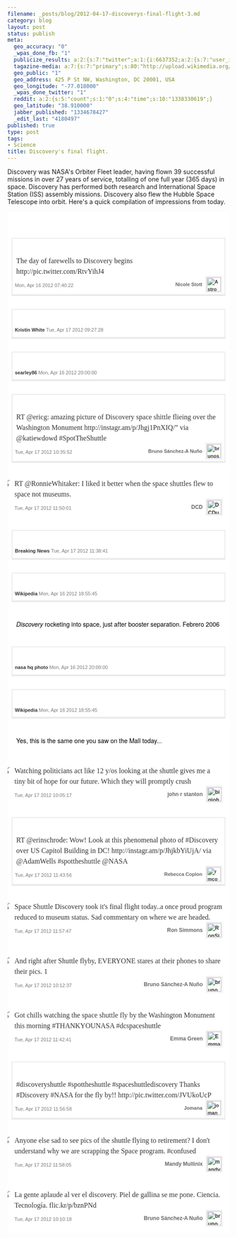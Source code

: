 ```yaml
--- 
filename: _posts/blog/2012-04-17-discoverys-final-flight-3.md
category: blog
layout: post
status: publish
meta: 
  geo_accuracy: "0"
  _wpas_done_fb: "1"
  publicize_results: a:2:{s:7:"twitter";a:1:{i:6637352;a:2:{s:7:"user_id";s:8:"brunosan";s:7:"post_id";s:18:"192281388903440384";}}s:2:"fb";a:1:{i:239200025;a:2:{s:7:"user_id";s:9:"239200025";s:7:"post_id";s:12:"502720514293";}}}
  tagazine-media: a:7:{s:7:"primary";s:80:"http://upload.wikimedia.org/wikipedia/commons/4/4c/STS-121-DiscoveryEnhanced.jpg";s:6:"images";a:16:{s:36:"http://instagr.am/p/Jhgj1PnXIQ/media";a:6:{s:8:"file_url";s:36:"http://instagr.am/p/Jhgj1PnXIQ/media";s:5:"width";s:3:"306";s:6:"height";s:3:"306";s:4:"type";s:5:"image";s:4:"area";s:5:"93636";s:9:"file_path";s:0:"";}s:101:"http://a0.twimg.com/profile_images/1767025542/27746_502295471083_239200025_5189_5328357_n_normal.jpeg";a:6:{s:8:"file_url";s:101:"http://a0.twimg.com/profile_images/1767025542/27746_502295471083_239200025_5189_5328357_n_normal.jpeg";s:5:"width";s:2:"48";s:6:"height";s:2:"48";s:4:"type";s:5:"image";s:4:"area";s:4:"2304";s:9:"file_path";s:0:"";}s:71:"http://a0.twimg.com/profile_images/1989444285/TweetLandPhoto_normal.jpg";a:6:{s:8:"file_url";s:71:"http://a0.twimg.com/profile_images/1989444285/TweetLandPhoto_normal.jpg";s:5:"width";s:2:"48";s:6:"height";s:2:"48";s:4:"type";s:5:"image";s:4:"area";s:4:"2304";s:9:"file_path";s:0:"";}s:76:"http://distilleryimage1.instagram.com/68f40cfa88a311e180d51231380fcd7e_7.jpg";a:6:{s:8:"file_url";s:76:"http://distilleryimage1.instagram.com/68f40cfa88a311e180d51231380fcd7e_7.jpg";s:5:"width";s:3:"612";s:6:"height";s:3:"612";s:4:"type";s:5:"image";s:4:"area";s:6:"374544";s:9:"file_path";s:0:"";}s:82:"http://upload.wikimedia.org/wikipedia/commons/a/ad/SRBsepfromDiscovery07042006.png";a:6:{s:8:"file_url";s:82:"http://upload.wikimedia.org/wikipedia/commons/a/ad/SRBsepfromDiscovery07042006.png";s:5:"width";s:3:"890";s:6:"height";s:3:"718";s:4:"type";s:5:"image";s:4:"area";s:6:"639020";s:9:"file_path";s:0:"";}s:37:"http://g.etfv.co/http://wikipedia.org";a:6:{s:8:"file_url";s:37:"http://g.etfv.co/http://wikipedia.org";s:5:"width";s:2:"16";s:6:"height";s:2:"16";s:4:"type";s:5:"image";s:4:"area";s:3:"256";s:9:"file_path";s:0:"";}s:63:"http://farm8.static.flickr.com/7071/6941148082_d70961a723_z.jpg";a:6:{s:8:"file_url";s:63:"http://farm8.static.flickr.com/7071/6941148082_d70961a723_z.jpg";s:5:"width";s:3:"640";s:6:"height";s:3:"422";s:4:"type";s:5:"image";s:4:"area";s:6:"270080";s:9:"file_path";s:0:"";}s:80:"http://upload.wikimedia.org/wikipedia/commons/4/4c/STS-121-DiscoveryEnhanced.jpg";a:6:{s:8:"file_url";s:80:"http://upload.wikimedia.org/wikipedia/commons/4/4c/STS-121-DiscoveryEnhanced.jpg";s:5:"width";s:4:"3032";s:6:"height";s:4:"2007";s:4:"type";s:5:"image";s:4:"area";s:7:"6085224";s:9:"file_path";s:0:"";}s:80:"http://a0.twimg.com/profile_images/1181947048/1248590823_minorthreat2_normal.jpg";a:6:{s:8:"file_url";s:80:"http://a0.twimg.com/profile_images/1181947048/1248590823_minorthreat2_normal.jpg";s:5:"width";s:2:"48";s:6:"height";s:2:"48";s:4:"type";s:5:"image";s:4:"area";s:4:"2304";s:9:"file_path";s:0:"";}s:36:"http://instagr.am/p/JhjkbYiUjA/media";a:6:{s:8:"file_url";s:36:"http://instagr.am/p/JhjkbYiUjA/media";s:5:"width";s:3:"306";s:6:"height";s:3:"306";s:4:"type";s:5:"image";s:4:"area";s:5:"93636";s:9:"file_path";s:0:"";}s:63:"http://a0.twimg.com/profile_images/64160383/DSCN0198_normal.jpg";a:6:{s:8:"file_url";s:63:"http://a0.twimg.com/profile_images/64160383/DSCN0198_normal.jpg";s:5:"width";s:2:"48";s:6:"height";s:2:"48";s:4:"type";s:5:"image";s:4:"area";s:4:"2304";s:9:"file_path";s:0:"";}s:60:"http://a0.twimg.com/profile_images/1686845533/024_normal.JPG";a:6:{s:8:"file_url";s:60:"http://a0.twimg.com/profile_images/1686845533/024_normal.JPG";s:5:"width";s:2:"48";s:6:"height";s:2:"48";s:4:"type";s:5:"image";s:4:"area";s:4:"2304";s:9:"file_path";s:0:"";}s:65:"http://a0.twimg.com/profile_images/1958326938/Practice_normal.jpg";a:6:{s:8:"file_url";s:65:"http://a0.twimg.com/profile_images/1958326938/Practice_normal.jpg";s:5:"width";s:2:"48";s:6:"height";s:2:"48";s:4:"type";s:5:"image";s:4:"area";s:4:"2304";s:9:"file_path";s:0:"";}s:38:"http://p.twimg.com/AqseF8lCQAEPhsj.jpg";a:6:{s:8:"file_url";s:38:"http://p.twimg.com/AqseF8lCQAEPhsj.jpg";s:5:"width";s:3:"600";s:6:"height";s:3:"329";s:4:"type";s:5:"image";s:4:"area";s:6:"197400";s:9:"file_path";s:0:"";}s:77:"http://a0.twimg.com/profile_images/1507228062/JD_pic_-_Copy_-_Copy_normal.jpg";a:6:{s:8:"file_url";s:77:"http://a0.twimg.com/profile_images/1507228062/JD_pic_-_Copy_-_Copy_normal.jpg";s:5:"width";s:2:"48";s:6:"height";s:2:"48";s:4:"type";s:5:"image";s:4:"area";s:4:"2304";s:9:"file_path";s:0:"";}s:62:"http://a0.twimg.com/profile_images/1054042051/Mandy_normal.jpg";a:6:{s:8:"file_url";s:62:"http://a0.twimg.com/profile_images/1054042051/Mandy_normal.jpg";s:5:"width";s:2:"48";s:6:"height";s:2:"48";s:4:"type";s:5:"image";s:4:"area";s:4:"2304";s:9:"file_path";s:0:"";}}s:6:"videos";a:0:{}s:11:"image_count";s:2:"16";s:6:"author";s:7:"4180497";s:7:"blog_id";s:7:"8438084";s:9:"mod_stamp";s:19:"2012-04-17 16:07:35";}
  geo_public: "1"
  geo_address: 425 P St NW, Washington, DC 20001, USA
  geo_longitude: "-77.018000"
  _wpas_done_twitter: "1"
  reddit: a:2:{s:5:"count";s:1:"0";s:4:"time";s:10:"1338330619";}
  geo_latitude: "38.910000"
  jabber_published: "1334678427"
  _edit_last: "4180497"
published: true
type: post
tags: 
- Science
title: Discovery's final flight.
---
```


Discovery was NASA's Orbiter Fleet leader, having flown 39 successful missions in over 27 years of service, totalling of one full year (365 days) in space. Discovery has performed both research and International Space Station (ISS) assembly missions. Discovery also flew the Hubble Space Telescope into orbit. Here's a quick compilation of impressions from today.

<!--more-->
<div class="sfy-html">
<div id="discovery-s-final-flight" class="s-story noborder" style="margin:0 auto;padding:0;background:#fff;color:#333;font-size:15px;line-height:18px;font-family:Arial;border:none;min-width:280px;">
<ol class="s-elements" style="position:relative;min-height:200px;font-size:12px;line-height:18px;font-family:'Open Sans', Arial;color:#333;list-style:none;padding:0;margin:0 0 10px;">
	<li id="4f8d91f61fc3cb6a2a3e48bc" class="s-element s-element-text" style="overflow-x:hidden;overflow-y:visible;position:relative;margin:10px 0;padding:10px;text-align:center;">
<div class="s-element-content s-text" style="font-size:14px;line-height:1.5;font-family:'Helvetica Neue', Arial, sans-serif;color:#000;position:relative;max-width:none;margin:0 auto;padding:10px;-webkit-transition:.1s border-color;-moz-transition:.1s border-color;transition:.1s border-color;text-align:left;background:#fff;border-color:transparent;"></div></li>
	<li id="4f8d713c019e9a904932e9c3" class="s-element s-element-image" style="overflow-x:hidden;overflow-y:visible;position:relative;margin:10px 0;padding:10px;text-align:center;">
<div class="s-element-share" style="width:315px;right:-255px;opacity:0;filter:progid:DXImageTransform.Microsoft.Alpha(Opacity=0);z-index:10;position:absolute;top:50%;margin-top:-16px;background:#fff;border:1px solid #ddd;border-right:0;-webkit-border-radius:0 2px 2px 0;-moz-border-radius:0 2px 2px 0;border-radius:0 2px 2px 0;padding:5px;-webkit-transition:.1s opacity, .3s right, .3s box-shadow, .3s border;-moz-transition:.1s opacity, .3s right, .3s box-shadow, .3s border;transition:.1s opacity, .3s right, .3s box-shadow, .3s border;">
<div class="s-element-share-label" style="overflow:hidden;float:left;"><em></em><span class="label" style="display:block;float:left;color:#d7d7d7;width:35px;height:20px;line-height:20px;padding-right:10px;">Share</span></div>
</div>
<div class="s-element-content s-image-quote" style="font-size:14px;line-height:1.5;font-family:'Helvetica Neue', Arial, sans-serif;color:#333;position:relative;max-width:500px;margin:0 auto;padding:6px;-webkit-transition:.1s border-color;-moz-transition:.1s border-color;transition:.1s border-color;text-align:left;background:#fff;border:1px solid #ddd;-webkit-box-shadow:inset 0 -3px 0 #eee;-moz-box-shadow:inset 0 -3px 0 #eee;box-shadow:inset 0 -3px 0 #eee;">

<a class="s-image-content" style="color:#333;text-decoration:none;background:#000;display:block;position:relative;text-align:center;max-width:100%;" href="http://stats.storify.com/record/click?sid=4f8d713b019e9a904932e9c0&amp;redirect=http://twitter.com/Astro_Nicole/status/191853535456006145" target="_blank"><img style="border:0;display:block;max-height:500px;max-width:100%;margin:0 auto;" src="http://p.twimg.com/AqmZxiYCEAIYMU5.jpg" alt="" /></a>
<div class="s-image-caption" style="font-size:16px;line-height:24px;font-family:Georgia, serif;color:#333;padding:5px 3px 0;background:#fff;text-align:left;">The day of farewells to Discovery begins http://pic.twitter.com/RtvYihJ4</div>
<div class="s-attribution" style="padding:11px 0 0;font-size:11px;font-family:Arial, Helvetica;color:#aaa;margin:0 0 3px;">
<div class="s-source s-twitter" style="float:left;opacity:.5;filter:progid:DXImageTransform.Microsoft.Alpha(Opacity=50);-webkit-transition:.1s opacity;-moz-transition:.1s opacity;transition:.1s opacity;margin-right:3px;"><!--.s-source-name= source.name--></div>
<div class="s-author" style="float:right;margin-top:-10px;font-weight:bold;margin-right:3px;"><a class="s-author-name" style="color:#666;text-decoration:none;float:left;line-height:32px;" href="http://stats.storify.com/record/click?sid=4f8d713b019e9a904932e9c0&amp;redirect=http://twitter.com/Astro_Nicole" rel="Astro_Nicole" target="_blank">Nicole Stott</a><a style="color:#333;text-decoration:none;" href="http://stats.storify.com/record/click?sid=4f8d713b019e9a904932e9c0&amp;redirect=http://twitter.com/Astro_Nicole" target="_blank"><img class="s-author-avatar" style="border:0;float:right;width:32px;height:32px;margin-top:0;margin-left:10px;-webkit-box-shadow:0 0 0 1px #e9e9e9, 0 0 0 2px #fff, 0 0 0 3px #e9e9e9;-moz-box-shadow:0 0 0 1px #e9e9e9, 0 0 0 2px #fff, 0 0 0 3px #e9e9e9;box-shadow:0 0 0 1px #e9e9e9, 0 0 0 2px #fff, 0 0 0 3px #e9e9e9;" src="http://a0.twimg.com/profile_images/1560109206/iss020e037376_1_crop_normal.jpg" alt="Astro_Nicole" /></a></div>
<div class="s-posted" style="color:#777;float:left;margin-right:3px;">
<div class="timestamp">Mon, Apr 16 2012 07:40:22</div>
</div>
<div class="s-element-actions" style="opacity:0;filter:progid:DXImageTransform.Microsoft.Alpha(Opacity=0);float:left;-webkit-transition:.1s opacity;-moz-transition:.1s opacity;transition:.1s opacity;"><a class="twitter-newwindow twitter-reply" style="color:#777;text-decoration:none;padding:0 0 0 18px;background:url('http://storify.com/public/img/retweet-reply.png') no-repeat;margin:0 8px 0 0;background-position:0 -33px;" title="reply" href="http://stats.storify.com/record/click?sid=4f8d713b019e9a904932e9c0&amp;redirect=http://twitter.com/intent/tweet?in_reply_to=191853535456006145&amp;related=storify&amp;via=storify&amp;url=permalink" target="_blank">Reply</a><a class="twitter-newwindow twitter-retweet" style="color:#777;text-decoration:none;padding:0 0 0 18px;background:url('http://storify.com/public/img/retweet-reply.png') no-repeat;margin:0 8px 0 0;background-position:0 -1px;" title="retweet" target="_blank">Retweet</a></div>
<div class="s-clear" style="display:block;height:0;clear:both;"></div>
</div>
</div>
<div class="s-clear" style="display:block;height:0;clear:both;"></div></li>
	<li id="4f8d713c019e9a904932e9c4" class="s-element s-element-image" style="overflow-x:hidden;overflow-y:visible;position:relative;margin:10px 0;padding:10px;text-align:center;">
<div class="s-element-share" style="width:315px;right:-255px;opacity:0;filter:progid:DXImageTransform.Microsoft.Alpha(Opacity=0);z-index:10;position:absolute;top:50%;margin-top:-16px;background:#fff;border:1px solid #ddd;border-right:0;-webkit-border-radius:0 2px 2px 0;-moz-border-radius:0 2px 2px 0;border-radius:0 2px 2px 0;padding:5px;-webkit-transition:.1s opacity, .3s right, .3s box-shadow, .3s border;-moz-transition:.1s opacity, .3s right, .3s box-shadow, .3s border;transition:.1s opacity, .3s right, .3s box-shadow, .3s border;">
<div class="s-element-share-label" style="overflow:hidden;float:left;"><em></em><span class="label" style="display:block;float:left;color:#d7d7d7;width:35px;height:20px;line-height:20px;padding-right:10px;">Share</span></div>
</div>
<div class="s-element-content s-image" style="font-size:14px;line-height:1.5;font-family:'Helvetica Neue', Arial, sans-serif;color:#333;position:relative;max-width:500px;margin:0 auto;padding:6px;-webkit-transition:.1s border-color;-moz-transition:.1s border-color;transition:.1s border-color;text-align:left;background:#fff;border:1px solid #ddd;-webkit-box-shadow:inset 0 -3px 0 #eee;-moz-box-shadow:inset 0 -3px 0 #eee;box-shadow:inset 0 -3px 0 #eee;">

<a class="s-image-content" style="color:#333;text-decoration:none;display:block;position:relative;text-align:center;max-width:100%;background:#000;" href="http://stats.storify.com/record/click?sid=4f8d713b019e9a904932e9c0&amp;redirect=http://instagr.am/p/JhbzjBpoBK/" target="_blank"><img style="border:0;display:block;max-height:500px;max-width:100%;margin:0 auto;" src="http://distilleryimage2.instagram.com/14356ef0889111e181bd12313817987b_7.jpg" alt="" /></a>
<div class="s-image-caption" style="display:none;position:absolute;top:-2px;left:0;margin-top:2px;padding:4px 6px;background:rgba(255,255,255,0.85);font-size:12px;font-weight:bold;">Days like this it is awesome working in an office full of aerospace geeks #spottheshuttle #discovery</div>
<div class="s-attribution" style="padding:4px 0;font-size:11px;font-family:Arial, Helvetica;color:#aaa;">
<div class="s-source s-instagram" style="float:left;opacity:.5;filter:progid:DXImageTransform.Microsoft.Alpha(Opacity=50);-webkit-transition:.1s opacity;-moz-transition:.1s opacity;transition:.1s opacity;margin-right:3px;"><a style="color:#333;text-decoration:none;display:block;" href="http://instagram.com" target="_blank"><img style="max-width:16px;border:0;display:block;" src="http://g.etfv.co/http://instagram.com" alt="" border="0" /></a><!--.s-source-name= source.name--></div>
<div class="s-author" style="float:left;font-weight:bold;margin-right:3px;"><a class="s-author-name" style="color:#333;text-decoration:none;" href="http://stats.storify.com/record/click?sid=4f8d713b019e9a904932e9c0&amp;redirect=http://www.thisgringohoneymoon.com" target="_blank">Kristin White</a></div>
<div class="s-posted" style="color:#777;float:left;margin-right:3px;">
<div class="timestamp">Tue, Apr 17 2012 09:27:28</div>
</div>
<div class="s-clear" style="display:block;height:0;clear:both;"></div>

</div>
</div>
<div class="s-clear" style="display:block;height:0;clear:both;"></div></li>
	<li id="4f8d90ca0a090a8d4940e7f5" class="s-element s-element-image" style="overflow-x:hidden;overflow-y:visible;position:relative;margin:10px 0;padding:10px;text-align:center;">
<div class="s-element-share" style="width:315px;right:-255px;opacity:0;filter:progid:DXImageTransform.Microsoft.Alpha(Opacity=0);z-index:10;position:absolute;top:50%;margin-top:-16px;background:#fff;border:1px solid #ddd;border-right:0;-webkit-border-radius:0 2px 2px 0;-moz-border-radius:0 2px 2px 0;border-radius:0 2px 2px 0;padding:5px;-webkit-transition:.1s opacity, .3s right, .3s box-shadow, .3s border;-moz-transition:.1s opacity, .3s right, .3s box-shadow, .3s border;transition:.1s opacity, .3s right, .3s box-shadow, .3s border;">
<div class="s-element-share-label" style="overflow:hidden;float:left;"><em></em><span class="label" style="display:block;float:left;color:#d7d7d7;width:35px;height:20px;line-height:20px;padding-right:10px;">Share</span></div>
</div>
<div class="s-element-content s-image" style="font-size:14px;line-height:1.5;font-family:'Helvetica Neue', Arial, sans-serif;color:#333;position:relative;max-width:500px;margin:0 auto;padding:6px;-webkit-transition:.1s border-color;-moz-transition:.1s border-color;transition:.1s border-color;text-align:left;background:#fff;border:1px solid #ddd;-webkit-box-shadow:inset 0 -3px 0 #eee;-moz-box-shadow:inset 0 -3px 0 #eee;box-shadow:inset 0 -3px 0 #eee;">

<a class="s-image-content" style="color:#333;text-decoration:none;display:block;position:relative;text-align:center;max-width:100%;background:#000;" href="http://stats.storify.com/record/click?sid=4f8d713b019e9a904932e9c0&amp;redirect=http://www.flickr.com/photos/68468633@N04/7087594451" target="_blank"><img style="border:0;display:block;max-height:500px;max-width:100%;margin:0 auto;" src="http://farm6.static.flickr.com/5240/7087594451_e69dcc241b_z.jpg" alt="" /></a>
<div class="s-image-caption" style="display:none;position:absolute;top:-2px;left:0;margin-top:2px;padding:4px 6px;background:rgba(255,255,255,0.85);font-size:12px;font-weight:bold;">Space Shuttle Discovery</div>
<div class="s-attribution" style="padding:4px 0;font-size:11px;font-family:Arial, Helvetica;color:#aaa;">
<div class="s-source s-flickr" style="float:left;opacity:.5;filter:progid:DXImageTransform.Microsoft.Alpha(Opacity=50);-webkit-transition:.1s opacity;-moz-transition:.1s opacity;transition:.1s opacity;margin-right:3px;"><!--.s-source-name= source.name--></div>
<div class="s-author" style="float:left;font-weight:bold;margin-right:3px;"><a class="s-author-name" style="color:#333;text-decoration:none;" href="http://stats.storify.com/record/click?sid=4f8d713b019e9a904932e9c0&amp;redirect=http://www.flickr.com/photos/68468633@N04" target="_blank">searley86</a></div>
<div class="s-posted" style="color:#777;float:left;margin-right:3px;">
<div class="timestamp">Mon, Apr 16 2012 20:00:00</div>
</div>
<div class="s-clear" style="display:block;height:0;clear:both;"></div>
</div>
</div>
<div class="s-clear" style="display:block;height:0;clear:both;"></div></li>
	<li id="4f8d9448019e9a904940c3f2" class="s-element s-element-image" style="overflow-x:hidden;overflow-y:visible;position:relative;margin:10px 0;padding:10px;text-align:center;">
<div class="s-element-share" style="width:315px;right:-255px;opacity:0;filter:progid:DXImageTransform.Microsoft.Alpha(Opacity=0);z-index:10;position:absolute;top:50%;margin-top:-16px;background:#fff;border:1px solid #ddd;border-right:0;-webkit-border-radius:0 2px 2px 0;-moz-border-radius:0 2px 2px 0;border-radius:0 2px 2px 0;padding:5px;-webkit-transition:.1s opacity, .3s right, .3s box-shadow, .3s border;-moz-transition:.1s opacity, .3s right, .3s box-shadow, .3s border;transition:.1s opacity, .3s right, .3s box-shadow, .3s border;">
<div class="s-element-share-label" style="overflow:hidden;float:left;"><em></em><span class="label" style="display:block;float:left;color:#d7d7d7;width:35px;height:20px;line-height:20px;padding-right:10px;">Share</span></div>
</div>
<div class="s-element-content s-image-quote" style="font-size:14px;line-height:1.5;font-family:'Helvetica Neue', Arial, sans-serif;color:#333;position:relative;max-width:500px;margin:0 auto;padding:6px;-webkit-transition:.1s border-color;-moz-transition:.1s border-color;transition:.1s border-color;text-align:left;background:#fff;border:1px solid #ddd;-webkit-box-shadow:inset 0 -3px 0 #eee;-moz-box-shadow:inset 0 -3px 0 #eee;box-shadow:inset 0 -3px 0 #eee;">

<a class="s-image-content" style="color:#333;text-decoration:none;background:#000;display:block;position:relative;text-align:center;max-width:100%;" href="http://stats.storify.com/record/click?sid=4f8d713b019e9a904932e9c0&amp;redirect=http://twitter.com/brunosan/status/192260092656234496" target="_blank"><img style="border:0;display:block;max-height:500px;max-width:100%;margin:0 auto;" src="http://instagr.am/p/Jhgj1PnXIQ/media" alt="" /></a>
<div class="s-image-caption" style="font-size:16px;line-height:24px;font-family:Georgia, serif;color:#333;padding:5px 3px 0;background:#fff;text-align:left;">RT @ericg: amazing picture of Discovery space shittle flieing over the Washington Monument http://instagr.am/p/Jhgj1PnXIQ/” via @katiewdowd #SpotTheShuttle</div>
<div class="s-attribution" style="padding:11px 0 0;font-size:11px;font-family:Arial, Helvetica;color:#aaa;margin:0 0 3px;">
<div class="s-source s-twitter" style="float:left;opacity:.5;filter:progid:DXImageTransform.Microsoft.Alpha(Opacity=50);-webkit-transition:.1s opacity;-moz-transition:.1s opacity;transition:.1s opacity;margin-right:3px;"><!--.s-source-name= source.name--></div>
<div class="s-author" style="float:right;margin-top:-10px;font-weight:bold;margin-right:3px;"><a class="s-author-name" style="color:#666;text-decoration:none;float:left;line-height:32px;" href="http://stats.storify.com/record/click?sid=4f8d713b019e9a904932e9c0&amp;redirect=http://twitter.com/brunosan" rel="brunosan" target="_blank">Bruno Sánchez-A Nuño</a><a style="color:#333;text-decoration:none;" href="http://stats.storify.com/record/click?sid=4f8d713b019e9a904932e9c0&amp;redirect=http://twitter.com/brunosan" target="_blank"><img class="s-author-avatar" style="border:0;float:right;width:32px;height:32px;margin-top:0;margin-left:10px;-webkit-box-shadow:0 0 0 1px #e9e9e9, 0 0 0 2px #fff, 0 0 0 3px #e9e9e9;-moz-box-shadow:0 0 0 1px #e9e9e9, 0 0 0 2px #fff, 0 0 0 3px #e9e9e9;box-shadow:0 0 0 1px #e9e9e9, 0 0 0 2px #fff, 0 0 0 3px #e9e9e9;" src="http://a0.twimg.com/profile_images/1767025542/27746_502295471083_239200025_5189_5328357_n_normal.jpeg" alt="brunosan" /></a></div>
<div class="s-posted" style="color:#777;float:left;margin-right:3px;">
<div class="timestamp">Tue, Apr 17 2012 10:35:52</div>
</div>
<div class="s-element-actions" style="opacity:0;filter:progid:DXImageTransform.Microsoft.Alpha(Opacity=0);float:left;-webkit-transition:.1s opacity;-moz-transition:.1s opacity;transition:.1s opacity;"><a class="twitter-newwindow twitter-reply" style="color:#777;text-decoration:none;padding:0 0 0 18px;background:url('http://storify.com/public/img/retweet-reply.png') no-repeat;margin:0 8px 0 0;background-position:0 -33px;" title="reply" href="http://stats.storify.com/record/click?sid=4f8d713b019e9a904932e9c0&amp;redirect=http://twitter.com/intent/tweet?in_reply_to=192260092656234496&amp;related=storify&amp;via=storify&amp;url=permalink" target="_blank">Reply</a><a class="twitter-newwindow twitter-retweet" style="color:#777;text-decoration:none;padding:0 0 0 18px;background:url('http://storify.com/public/img/retweet-reply.png') no-repeat;margin:0 8px 0 0;background-position:0 -1px;" title="retweet" target="_blank">Retweet</a></div>
<div class="s-clear" style="display:block;height:0;clear:both;"></div>
</div>
</div>
<div class="s-clear" style="display:block;height:0;clear:both;"></div></li>
	<li id="4f8d91f61fc3cb6a2a3e48c3" class="s-element s-element-quote" style="overflow-x:hidden;overflow-y:visible;position:relative;margin:10px 0;padding:10px;text-align:center;">
<div class="s-element-share" style="width:315px;right:-255px;opacity:0;filter:progid:DXImageTransform.Microsoft.Alpha(Opacity=0);z-index:10;position:absolute;top:50%;margin-top:-16px;background:#fff;border:1px solid #ddd;border-right:0;-webkit-border-radius:0 2px 2px 0;-moz-border-radius:0 2px 2px 0;border-radius:0 2px 2px 0;padding:5px;-webkit-transition:.1s opacity, .3s right, .3s box-shadow, .3s border;-moz-transition:.1s opacity, .3s right, .3s box-shadow, .3s border;transition:.1s opacity, .3s right, .3s box-shadow, .3s border;">
<div class="s-element-share-label" style="overflow:hidden;float:left;"><em></em><span class="label" style="display:block;float:left;color:#d7d7d7;width:35px;height:20px;line-height:20px;padding-right:10px;">Share</span></div>
</div>
<div class="s-quote s-element-content" style="font-size:14px;line-height:1.5;font-family:'Helvetica Neue', Arial, sans-serif;color:#333;position:relative;max-width:500px;margin:0 auto;padding:6px;-webkit-transition:.1s border-color;-moz-transition:.1s border-color;transition:.1s border-color;text-align:left;">
<div class="s-quote-open" style="float:left;margin-left:-35px;font-size:60px;line-height:45px;font-family:Georgia;color:#aaa;">“</div>
<div class="s-quote-content">
<div class="s-quote-text" style="margin-left:0;line-height:24px;font-size:16px;font-family:Georgia, serif;color:#333;">RT @RonnieWhitaker: I liked it better when the space shuttles flew to space not museums.</div>
</div>
<div class="s-attribution" style="padding:11px 0 0;font-size:11px;font-family:Arial, Helvetica;color:#aaa;margin-left:0;">
<div class="s-source s-twitter" style="float:left;opacity:.5;filter:progid:DXImageTransform.Microsoft.Alpha(Opacity=50);-webkit-transition:.1s opacity;-moz-transition:.1s opacity;transition:.1s opacity;margin-right:3px;"><!--.s-source-name= source.name--></div>
<div class="s-author" style="float:right;margin-top:-10px;font-weight:bold;margin-right:3px;font-size:12px;"><a class="s-author-name" style="color:#666;text-decoration:none;float:left;line-height:32px;" href="http://stats.storify.com/record/click?sid=4f8d713b019e9a904932e9c0&amp;redirect=http://twitter.com/DCDude1776" rel="DCDude1776" target="_blank">DCD</a><a style="color:#333;text-decoration:none;" href="http://stats.storify.com/record/click?sid=4f8d713b019e9a904932e9c0&amp;redirect=http://twitter.com/DCDude1776" target="_blank"><img class="s-author-avatar" style="border:0;float:right;width:32px;height:32px;margin-top:0;margin-left:10px;-webkit-box-shadow:0 0 0 1px #e9e9e9, 0 0 0 2px #fff, 0 0 0 3px #e9e9e9;-moz-box-shadow:0 0 0 1px #e9e9e9, 0 0 0 2px #fff, 0 0 0 3px #e9e9e9;box-shadow:0 0 0 1px #e9e9e9, 0 0 0 2px #fff, 0 0 0 3px #e9e9e9;" src="http://a0.twimg.com/profile_images/1989444285/TweetLandPhoto_normal.jpg" alt="DCDude1776" /></a></div>
<div class="s-posted" style="color:#777;float:left;margin-right:3px;">
<div class="timestamp">Tue, Apr 17 2012 11:50:01</div>
</div>
<div class="s-element-actions" style="opacity:0;filter:progid:DXImageTransform.Microsoft.Alpha(Opacity=0);float:left;-webkit-transition:.1s opacity;-moz-transition:.1s opacity;transition:.1s opacity;"><a class="twitter-newwindow twitter-reply" style="color:#777;text-decoration:none;padding:0 0 0 18px;background:url('http://storify.com/public/img/retweet-reply.png') no-repeat;margin:0 8px 0 0;background-position:0 -33px;" title="reply" href="http://stats.storify.com/record/click?sid=4f8d713b019e9a904932e9c0&amp;redirect=http://twitter.com/intent/tweet?in_reply_to=192278750199681025&amp;related=storify&amp;via=storify&amp;url=permalink" target="_blank">Reply</a><a class="twitter-newwindow twitter-retweet" style="color:#777;text-decoration:none;padding:0 0 0 18px;background:url('http://storify.com/public/img/retweet-reply.png') no-repeat;margin:0 8px 0 0;background-position:0 -1px;" title="retweet" target="_blank">Retweet</a></div>
<div class="s-clear" style="display:block;height:0;clear:both;"></div>
</div>
</div>
<div class="s-clear" style="display:block;height:0;clear:both;"></div></li>
	<li id="4f8d9125cb3f2513452dc005" class="s-element s-element-image" style="overflow-x:hidden;overflow-y:visible;position:relative;margin:10px 0;padding:10px;text-align:center;">
<div class="s-element-share" style="width:315px;right:-255px;opacity:0;filter:progid:DXImageTransform.Microsoft.Alpha(Opacity=0);z-index:10;position:absolute;top:50%;margin-top:-16px;background:#fff;border:1px solid #ddd;border-right:0;-webkit-border-radius:0 2px 2px 0;-moz-border-radius:0 2px 2px 0;border-radius:0 2px 2px 0;padding:5px;-webkit-transition:.1s opacity, .3s right, .3s box-shadow, .3s border;-moz-transition:.1s opacity, .3s right, .3s box-shadow, .3s border;transition:.1s opacity, .3s right, .3s box-shadow, .3s border;">
<div class="s-element-share-label" style="overflow:hidden;float:left;"><em></em><span class="label" style="display:block;float:left;color:#d7d7d7;width:35px;height:20px;line-height:20px;padding-right:10px;">Share</span></div>
</div>
<div class="s-element-content s-image" style="font-size:14px;line-height:1.5;font-family:'Helvetica Neue', Arial, sans-serif;color:#333;position:relative;max-width:500px;margin:0 auto;padding:6px;-webkit-transition:.1s border-color;-moz-transition:.1s border-color;transition:.1s border-color;text-align:left;background:#fff;border:1px solid #ddd;-webkit-box-shadow:inset 0 -3px 0 #eee;-moz-box-shadow:inset 0 -3px 0 #eee;box-shadow:inset 0 -3px 0 #eee;">

<a class="s-image-content" style="color:#333;text-decoration:none;display:block;position:relative;text-align:center;max-width:100%;background:#000;" href="http://stats.storify.com/record/click?sid=4f8d713b019e9a904932e9c0&amp;redirect=http://instagr.am/p/Jhq0nxBPFR/" target="_blank"><img style="border:0;display:block;max-height:500px;max-width:100%;margin:0 auto;" src="http://distilleryimage1.instagram.com/68f40cfa88a311e180d51231380fcd7e_7.jpg" alt="" /></a>
<div class="s-image-caption" style="display:none;position:absolute;top:-2px;left:0;margin-top:2px;padding:4px 6px;background:rgba(255,255,255,0.85);font-size:12px;font-weight:bold;">The Space #Shuttle on the tarmac at #Dulles after its final flight, by @sharpshooterjah</div>
<div class="s-attribution" style="padding:4px 0;font-size:11px;font-family:Arial, Helvetica;color:#aaa;">
<div class="s-source s-instagram" style="float:left;opacity:.5;filter:progid:DXImageTransform.Microsoft.Alpha(Opacity=50);-webkit-transition:.1s opacity;-moz-transition:.1s opacity;transition:.1s opacity;margin-right:3px;"><a style="color:#333;text-decoration:none;display:block;" href="http://instagram.com" target="_blank"><img style="max-width:16px;border:0;display:block;" src="http://g.etfv.co/http://instagram.com" alt="" border="0" /></a><!--.s-source-name= source.name--></div>
<div class="s-author" style="float:left;font-weight:bold;margin-right:3px;"><a class="s-author-name" style="color:#333;text-decoration:none;" href="http://stats.storify.com/record/click?sid=4f8d713b019e9a904932e9c0&amp;redirect=" target="_blank">Breaking News</a></div>
<div class="s-posted" style="color:#777;float:left;margin-right:3px;">
<div class="timestamp">Tue, Apr 17 2012 11:38:41</div>
</div>
<div class="s-clear" style="display:block;height:0;clear:both;"></div>
</div>
</div>
<div class="s-clear" style="display:block;height:0;clear:both;"></div></li>
	<li id="4f8d8eae0a090a8d49400d8e" class="s-element s-element-image" style="overflow-x:hidden;overflow-y:visible;position:relative;margin:10px 0;padding:10px;text-align:center;">
<div class="s-element-share" style="width:315px;right:-255px;opacity:0;filter:progid:DXImageTransform.Microsoft.Alpha(Opacity=0);z-index:10;position:absolute;top:50%;margin-top:-16px;background:#fff;border:1px solid #ddd;border-right:0;-webkit-border-radius:0 2px 2px 0;-moz-border-radius:0 2px 2px 0;border-radius:0 2px 2px 0;padding:5px;-webkit-transition:.1s opacity, .3s right, .3s box-shadow, .3s border;-moz-transition:.1s opacity, .3s right, .3s box-shadow, .3s border;transition:.1s opacity, .3s right, .3s box-shadow, .3s border;">
<div class="s-element-share-label" style="overflow:hidden;float:left;"><em></em><span class="label" style="display:block;float:left;color:#d7d7d7;width:35px;height:20px;line-height:20px;padding-right:10px;">Share</span></div>
</div>
<div class="s-element-content s-image" style="font-size:14px;line-height:1.5;font-family:'Helvetica Neue', Arial, sans-serif;color:#333;position:relative;max-width:500px;margin:0 auto;padding:6px;-webkit-transition:.1s border-color;-moz-transition:.1s border-color;transition:.1s border-color;text-align:left;background:#fff;border:1px solid #ddd;-webkit-box-shadow:inset 0 -3px 0 #eee;-moz-box-shadow:inset 0 -3px 0 #eee;box-shadow:inset 0 -3px 0 #eee;">

<a class="s-image-content" style="color:#333;text-decoration:none;display:block;position:relative;text-align:center;max-width:100%;background:#000;" href="http://stats.storify.com/record/click?sid=4f8d713b019e9a904932e9c0&amp;redirect=http://en.wikipedia.org/wiki/File:SRBsepfromDiscovery07042006.png" target="_blank"><img style="border:0;display:block;max-height:500px;max-width:100%;margin:0 auto;" src="http://upload.wikimedia.org/wikipedia/commons/a/ad/SRBsepfromDiscovery07042006.png" alt="" /></a>
<div class="s-image-caption" style="display:none;position:absolute;top:-2px;left:0;margin-top:2px;padding:4px 6px;background:rgba(255,255,255,0.85);font-size:12px;font-weight:bold;">File:SRBsepfromDiscovery07042006.png - Wikipedia, the free encyclopedia</div>
<div class="s-attribution" style="padding:4px 0;font-size:11px;font-family:Arial, Helvetica;color:#aaa;">
<div class="s-source s-wikipedia" style="float:left;opacity:.5;filter:progid:DXImageTransform.Microsoft.Alpha(Opacity=50);-webkit-transition:.1s opacity;-moz-transition:.1s opacity;transition:.1s opacity;margin-right:3px;"><a style="color:#333;text-decoration:none;display:block;" href="http://wikipedia.org" target="_blank"><img style="max-width:16px;border:0;display:block;" src="http://g.etfv.co/http://wikipedia.org" alt="" border="0" /></a><!--.s-source-name= source.name--></div>
<div class="s-author" style="float:left;font-weight:bold;margin-right:3px;"><a class="s-author-name" style="color:#333;text-decoration:none;" href="http://stats.storify.com/record/click?sid=4f8d713b019e9a904932e9c0&amp;redirect=http://wikipedia.org" target="_blank">Wikipedia</a></div>
<div class="s-posted" style="color:#777;float:left;margin-right:3px;">
<div class="timestamp">Mon, Apr 16 2012 18:55:45</div>
</div>
<div class="s-clear" style="display:block;height:0;clear:both;"></div>
</div>
</div>
<div class="s-clear" style="display:block;height:0;clear:both;"></div></li>
	<li id="4f8d8ecc6c5d11ba0139fbff" class="s-element s-element-text" style="overflow-x:hidden;overflow-y:visible;position:relative;margin:10px 0;padding:10px;text-align:center;">
<div class="s-element-content s-text" style="font-size:14px;line-height:1.5;font-family:'Helvetica Neue', Arial, sans-serif;color:#000;position:relative;max-width:none;margin:0 auto;padding:10px;-webkit-transition:.1s border-color;-moz-transition:.1s border-color;transition:.1s border-color;text-align:left;background:#fff;border-color:transparent;"><em>Discovery</em> rocketing into space, just after booster separation. Febrero 2006</div></li>
	<li id="4f8d713c019e9a904932e9c5" class="s-element s-element-image" style="overflow-x:hidden;overflow-y:visible;position:relative;margin:10px 0;padding:10px;text-align:center;">
<div class="s-element-share" style="width:315px;right:-255px;opacity:0;filter:progid:DXImageTransform.Microsoft.Alpha(Opacity=0);z-index:10;position:absolute;top:50%;margin-top:-16px;background:#fff;border:1px solid #ddd;border-right:0;-webkit-border-radius:0 2px 2px 0;-moz-border-radius:0 2px 2px 0;border-radius:0 2px 2px 0;padding:5px;-webkit-transition:.1s opacity, .3s right, .3s box-shadow, .3s border;-moz-transition:.1s opacity, .3s right, .3s box-shadow, .3s border;transition:.1s opacity, .3s right, .3s box-shadow, .3s border;">
<div class="s-element-share-label" style="overflow:hidden;float:left;"><em></em><span class="label" style="display:block;float:left;color:#d7d7d7;width:35px;height:20px;line-height:20px;padding-right:10px;">Share</span></div>
</div>
<div class="s-element-content s-image" style="font-size:14px;line-height:1.5;font-family:'Helvetica Neue', Arial, sans-serif;color:#333;position:relative;max-width:500px;margin:0 auto;padding:6px;-webkit-transition:.1s border-color;-moz-transition:.1s border-color;transition:.1s border-color;text-align:left;background:#fff;border:1px solid #ddd;-webkit-box-shadow:inset 0 -3px 0 #eee;-moz-box-shadow:inset 0 -3px 0 #eee;box-shadow:inset 0 -3px 0 #eee;">

<a class="s-image-content" style="color:#333;text-decoration:none;display:block;position:relative;text-align:center;max-width:100%;background:#000;" href="http://stats.storify.com/record/click?sid=4f8d713b019e9a904932e9c0&amp;redirect=http://www.flickr.com/photos/35067687@N04/6941148082" target="_blank"><img style="border:0;display:block;max-height:500px;max-width:100%;margin:0 auto;" src="http://farm8.static.flickr.com/7071/6941148082_d70961a723_z.jpg" alt="" /></a>
<div class="s-image-caption" style="display:none;position:absolute;top:-2px;left:0;margin-top:2px;padding:4px 6px;background:rgba(255,255,255,0.85);font-size:12px;font-weight:bold;">SCA Carrying Discovery Departs KSC (KSC-2012-2375)</div>
<div class="s-attribution" style="padding:4px 0;font-size:11px;font-family:Arial, Helvetica;color:#aaa;">
<div class="s-source s-flickr" style="float:left;opacity:.5;filter:progid:DXImageTransform.Microsoft.Alpha(Opacity=50);-webkit-transition:.1s opacity;-moz-transition:.1s opacity;transition:.1s opacity;margin-right:3px;"><!--.s-source-name= source.name--></div>
<div class="s-author" style="float:left;font-weight:bold;margin-right:3px;"><a class="s-author-name" style="color:#333;text-decoration:none;" href="http://stats.storify.com/record/click?sid=4f8d713b019e9a904932e9c0&amp;redirect=http://www.flickr.com/photos/35067687@N04" target="_blank">nasa hq photo</a></div>
<div class="s-posted" style="color:#777;float:left;margin-right:3px;">
<div class="timestamp">Mon, Apr 16 2012 20:00:00</div>
</div>
<div class="s-clear" style="display:block;height:0;clear:both;"></div>
</div>
</div>
<div class="s-clear" style="display:block;height:0;clear:both;"></div></li>
	<li id="4f8d8fbcf01e6719452c31b4" class="s-element s-element-image" style="overflow-x:hidden;overflow-y:visible;position:relative;margin:10px 0;padding:10px;text-align:center;">
<div class="s-element-share" style="width:315px;right:-255px;opacity:0;filter:progid:DXImageTransform.Microsoft.Alpha(Opacity=0);z-index:10;position:absolute;top:50%;margin-top:-16px;background:#fff;border:1px solid #ddd;border-right:0;-webkit-border-radius:0 2px 2px 0;-moz-border-radius:0 2px 2px 0;border-radius:0 2px 2px 0;padding:5px;-webkit-transition:.1s opacity, .3s right, .3s box-shadow, .3s border;-moz-transition:.1s opacity, .3s right, .3s box-shadow, .3s border;transition:.1s opacity, .3s right, .3s box-shadow, .3s border;">
<div class="s-element-share-label" style="overflow:hidden;float:left;"><em></em><span class="label" style="display:block;float:left;color:#d7d7d7;width:35px;height:20px;line-height:20px;padding-right:10px;">Share</span></div>
</div>
<div class="s-element-content s-image" style="font-size:14px;line-height:1.5;font-family:'Helvetica Neue', Arial, sans-serif;color:#333;position:relative;max-width:500px;margin:0 auto;padding:6px;-webkit-transition:.1s border-color;-moz-transition:.1s border-color;transition:.1s border-color;text-align:left;background:#fff;border:1px solid #ddd;-webkit-box-shadow:inset 0 -3px 0 #eee;-moz-box-shadow:inset 0 -3px 0 #eee;box-shadow:inset 0 -3px 0 #eee;">

<a class="s-image-content" style="color:#333;text-decoration:none;display:block;position:relative;text-align:center;max-width:100%;background:#000;" href="http://stats.storify.com/record/click?sid=4f8d713b019e9a904932e9c0&amp;redirect=http://en.wikipedia.org/wiki/File:STS-121-DiscoveryEnhanced.jpg" target="_blank"><img style="border:0;display:block;max-height:500px;max-width:100%;margin:0 auto;" src="http://upload.wikimedia.org/wikipedia/commons/4/4c/STS-121-DiscoveryEnhanced.jpg" alt="" /></a>
<div class="s-image-caption" style="display:none;position:absolute;top:-2px;left:0;margin-top:2px;padding:4px 6px;background:rgba(255,255,255,0.85);font-size:12px;font-weight:bold;">File:STS-121-DiscoveryEnhanced.jpg - Wikipedia, the free encyclopedia</div>
<div class="s-attribution" style="padding:4px 0;font-size:11px;font-family:Arial, Helvetica;color:#aaa;">
<div class="s-source s-wikipedia" style="float:left;opacity:.5;filter:progid:DXImageTransform.Microsoft.Alpha(Opacity=50);-webkit-transition:.1s opacity;-moz-transition:.1s opacity;transition:.1s opacity;margin-right:3px;"><a style="color:#333;text-decoration:none;display:block;" href="http://wikipedia.org" target="_blank"><img style="max-width:16px;border:0;display:block;" src="http://g.etfv.co/http://wikipedia.org" alt="" border="0" /></a><!--.s-source-name= source.name--></div>
<div class="s-author" style="float:left;font-weight:bold;margin-right:3px;"><a class="s-author-name" style="color:#333;text-decoration:none;" href="http://stats.storify.com/record/click?sid=4f8d713b019e9a904932e9c0&amp;redirect=http://wikipedia.org" target="_blank">Wikipedia</a></div>
<div class="s-posted" style="color:#777;float:left;margin-right:3px;">
<div class="timestamp">Mon, Apr 16 2012 18:55:45</div>
</div>
<div class="s-clear" style="display:block;height:0;clear:both;"></div>
</div>
</div>
<div class="s-clear" style="display:block;height:0;clear:both;"></div></li>
	<li id="4f8d8fbcf01e6719452c31b5" class="s-element s-element-text" style="overflow-x:hidden;overflow-y:visible;position:relative;margin:10px 0;padding:10px;text-align:center;">
<div class="s-element-content s-text" style="font-size:14px;line-height:1.5;font-family:'Helvetica Neue', Arial, sans-serif;color:#000;position:relative;max-width:none;margin:0 auto;padding:10px;-webkit-transition:.1s border-color;-moz-transition:.1s border-color;transition:.1s border-color;text-align:left;background:#fff;border-color:transparent;">Yes, this is the same one you saw on the Mall today...</div></li>
	<li id="4f8d90346c5d11ba013a855e" class="s-element s-element-quote" style="overflow-x:hidden;overflow-y:visible;position:relative;margin:10px 0;padding:10px;text-align:center;">
<div class="s-element-share" style="width:315px;right:-255px;opacity:0;filter:progid:DXImageTransform.Microsoft.Alpha(Opacity=0);z-index:10;position:absolute;top:50%;margin-top:-16px;background:#fff;border:1px solid #ddd;border-right:0;-webkit-border-radius:0 2px 2px 0;-moz-border-radius:0 2px 2px 0;border-radius:0 2px 2px 0;padding:5px;-webkit-transition:.1s opacity, .3s right, .3s box-shadow, .3s border;-moz-transition:.1s opacity, .3s right, .3s box-shadow, .3s border;transition:.1s opacity, .3s right, .3s box-shadow, .3s border;">
<div class="s-element-share-label" style="overflow:hidden;float:left;"><em></em><span class="label" style="display:block;float:left;color:#d7d7d7;width:35px;height:20px;line-height:20px;padding-right:10px;">Share</span></div>
</div>
<div class="s-quote s-element-content" style="font-size:14px;line-height:1.5;font-family:'Helvetica Neue', Arial, sans-serif;color:#333;position:relative;max-width:500px;margin:0 auto;padding:6px;-webkit-transition:.1s border-color;-moz-transition:.1s border-color;transition:.1s border-color;text-align:left;">
<div class="s-quote-open" style="float:left;margin-left:-35px;font-size:60px;line-height:45px;font-family:Georgia;color:#aaa;">“</div>
<div class="s-quote-content">
<div class="s-quote-text" style="margin-left:0;line-height:24px;font-size:16px;font-family:Georgia, serif;color:#333;">Watching politicians act like 12 y/os looking at the shuttle gives me a tiny bit of hope for our future. Which they will promptly crush</div>
</div>
<div class="s-attribution" style="padding:11px 0 0;font-size:11px;font-family:Arial, Helvetica;color:#aaa;margin-left:0;">
<div class="s-source s-twitter" style="float:left;opacity:.5;filter:progid:DXImageTransform.Microsoft.Alpha(Opacity=50);-webkit-transition:.1s opacity;-moz-transition:.1s opacity;transition:.1s opacity;margin-right:3px;"><!--.s-source-name= source.name--></div>
<div class="s-author" style="float:right;margin-top:-10px;font-weight:bold;margin-right:3px;font-size:12px;"><a class="s-author-name" style="color:#666;text-decoration:none;float:left;line-height:32px;" href="http://stats.storify.com/record/click?sid=4f8d713b019e9a904932e9c0&amp;redirect=http://twitter.com/bigjohnrc" rel="bigjohnrc" target="_blank">john r stanton</a><a style="color:#333;text-decoration:none;" href="http://stats.storify.com/record/click?sid=4f8d713b019e9a904932e9c0&amp;redirect=http://twitter.com/bigjohnrc" target="_blank"><img class="s-author-avatar" style="border:0;float:right;width:32px;height:32px;margin-top:0;margin-left:10px;-webkit-box-shadow:0 0 0 1px #e9e9e9, 0 0 0 2px #fff, 0 0 0 3px #e9e9e9;-moz-box-shadow:0 0 0 1px #e9e9e9, 0 0 0 2px #fff, 0 0 0 3px #e9e9e9;box-shadow:0 0 0 1px #e9e9e9, 0 0 0 2px #fff, 0 0 0 3px #e9e9e9;" src="http://a0.twimg.com/profile_images/1181947048/1248590823_minorthreat2_normal.jpg" alt="bigjohnrc" /></a></div>
<div class="s-posted" style="color:#777;float:left;margin-right:3px;">
<div class="timestamp">Tue, Apr 17 2012 10:05:17</div>
</div>
<div class="s-element-actions" style="opacity:0;filter:progid:DXImageTransform.Microsoft.Alpha(Opacity=0);float:left;-webkit-transition:.1s opacity;-moz-transition:.1s opacity;transition:.1s opacity;"><a class="twitter-newwindow twitter-reply" style="color:#777;text-decoration:none;padding:0 0 0 18px;background:url('http://storify.com/public/img/retweet-reply.png') no-repeat;margin:0 8px 0 0;background-position:0 -33px;" title="reply" href="http://stats.storify.com/record/click?sid=4f8d713b019e9a904932e9c0&amp;redirect=http://twitter.com/intent/tweet?in_reply_to=192252394338390016&amp;related=storify&amp;via=storify&amp;url=permalink" target="_blank">Reply</a><a class="twitter-newwindow twitter-retweet" style="color:#777;text-decoration:none;padding:0 0 0 18px;background:url('http://storify.com/public/img/retweet-reply.png') no-repeat;margin:0 8px 0 0;background-position:0 -1px;" title="retweet" target="_blank">Retweet</a></div>
<div class="s-clear" style="display:block;height:0;clear:both;"></div>
</div>
</div>
<div class="s-clear" style="display:block;height:0;clear:both;"></div></li>
	<li id="4f8d8ff87ea4c58b493fd4b4" class="s-element s-element-image" style="overflow-x:hidden;overflow-y:visible;position:relative;margin:10px 0;padding:10px;text-align:center;">
<div class="s-element-share" style="width:315px;right:-255px;opacity:0;filter:progid:DXImageTransform.Microsoft.Alpha(Opacity=0);z-index:10;position:absolute;top:50%;margin-top:-16px;background:#fff;border:1px solid #ddd;border-right:0;-webkit-border-radius:0 2px 2px 0;-moz-border-radius:0 2px 2px 0;border-radius:0 2px 2px 0;padding:5px;-webkit-transition:.1s opacity, .3s right, .3s box-shadow, .3s border;-moz-transition:.1s opacity, .3s right, .3s box-shadow, .3s border;transition:.1s opacity, .3s right, .3s box-shadow, .3s border;">
<div class="s-element-share-label" style="overflow:hidden;float:left;"><em></em><span class="label" style="display:block;float:left;color:#d7d7d7;width:35px;height:20px;line-height:20px;padding-right:10px;">Share</span></div>
</div>
<div class="s-element-content s-image-quote" style="font-size:14px;line-height:1.5;font-family:'Helvetica Neue', Arial, sans-serif;color:#333;position:relative;max-width:500px;margin:0 auto;padding:6px;-webkit-transition:.1s border-color;-moz-transition:.1s border-color;transition:.1s border-color;text-align:left;background:#fff;border:1px solid #ddd;-webkit-box-shadow:inset 0 -3px 0 #eee;-moz-box-shadow:inset 0 -3px 0 #eee;box-shadow:inset 0 -3px 0 #eee;">

<a class="s-image-content" style="color:#333;text-decoration:none;background:#000;display:block;position:relative;text-align:center;max-width:100%;" href="http://stats.storify.com/record/click?sid=4f8d713b019e9a904932e9c0&amp;redirect=http://twitter.com/rmcoplon/status/192277220184694784" target="_blank"><img style="border:0;display:block;max-height:500px;max-width:100%;margin:0 auto;" src="http://instagr.am/p/JhjkbYiUjA/media" alt="" /></a>
<div class="s-image-caption" style="font-size:16px;line-height:24px;font-family:Georgia, serif;color:#333;padding:5px 3px 0;background:#fff;text-align:left;">RT @erinschrode: Wow! Look at this phenomenal photo of #Discovery over US Capitol Building in DC! http://instagr.am/p/JhjkbYiUjA/ via @AdamWells #spottheshuttle @NASA</div>
<div class="s-attribution" style="padding:11px 0 0;font-size:11px;font-family:Arial, Helvetica;color:#aaa;margin:0 0 3px;">
<div class="s-source s-twitter" style="float:left;opacity:.5;filter:progid:DXImageTransform.Microsoft.Alpha(Opacity=50);-webkit-transition:.1s opacity;-moz-transition:.1s opacity;transition:.1s opacity;margin-right:3px;"><!--.s-source-name= source.name--></div>
<div class="s-author" style="float:right;margin-top:-10px;font-weight:bold;margin-right:3px;"><a class="s-author-name" style="color:#666;text-decoration:none;float:left;line-height:32px;" href="http://stats.storify.com/record/click?sid=4f8d713b019e9a904932e9c0&amp;redirect=http://twitter.com/rmcoplon" rel="rmcoplon" target="_blank">Rebecca Coplon</a><a style="color:#333;text-decoration:none;" href="http://stats.storify.com/record/click?sid=4f8d713b019e9a904932e9c0&amp;redirect=http://twitter.com/rmcoplon" target="_blank"><img class="s-author-avatar" style="border:0;float:right;width:32px;height:32px;margin-top:0;margin-left:10px;-webkit-box-shadow:0 0 0 1px #e9e9e9, 0 0 0 2px #fff, 0 0 0 3px #e9e9e9;-moz-box-shadow:0 0 0 1px #e9e9e9, 0 0 0 2px #fff, 0 0 0 3px #e9e9e9;box-shadow:0 0 0 1px #e9e9e9, 0 0 0 2px #fff, 0 0 0 3px #e9e9e9;" src="http://a0.twimg.com/profile_images/64160383/DSCN0198_normal.jpg" alt="rmcoplon" /></a></div>
<div class="s-posted" style="color:#777;float:left;margin-right:3px;">
<div class="timestamp">Tue, Apr 17 2012 11:43:56</div>
</div>
<div class="s-element-actions" style="opacity:0;filter:progid:DXImageTransform.Microsoft.Alpha(Opacity=0);float:left;-webkit-transition:.1s opacity;-moz-transition:.1s opacity;transition:.1s opacity;"><a class="twitter-newwindow twitter-reply" style="color:#777;text-decoration:none;padding:0 0 0 18px;background:url('http://storify.com/public/img/retweet-reply.png') no-repeat;margin:0 8px 0 0;background-position:0 -33px;" title="reply" href="http://stats.storify.com/record/click?sid=4f8d713b019e9a904932e9c0&amp;redirect=http://twitter.com/intent/tweet?in_reply_to=192277220184694784&amp;related=storify&amp;via=storify&amp;url=permalink" target="_blank">Reply</a><a class="twitter-newwindow twitter-retweet" style="color:#777;text-decoration:none;padding:0 0 0 18px;background:url('http://storify.com/public/img/retweet-reply.png') no-repeat;margin:0 8px 0 0;background-position:0 -1px;" title="retweet" target="_blank">Retweet</a></div>
<div class="s-clear" style="display:block;height:0;clear:both;"></div>
</div>
</div>
<div class="s-clear" style="display:block;height:0;clear:both;"></div></li>
	<li id="4f8d9375982c26b8013bddcc" class="s-element s-element-quote" style="overflow-x:hidden;overflow-y:visible;position:relative;margin:10px 0;padding:10px;text-align:center;">
<div class="s-element-share" style="width:315px;right:-255px;opacity:0;filter:progid:DXImageTransform.Microsoft.Alpha(Opacity=0);z-index:10;position:absolute;top:50%;margin-top:-16px;background:#fff;border:1px solid #ddd;border-right:0;-webkit-border-radius:0 2px 2px 0;-moz-border-radius:0 2px 2px 0;border-radius:0 2px 2px 0;padding:5px;-webkit-transition:.1s opacity, .3s right, .3s box-shadow, .3s border;-moz-transition:.1s opacity, .3s right, .3s box-shadow, .3s border;transition:.1s opacity, .3s right, .3s box-shadow, .3s border;">
<div class="s-element-share-label" style="overflow:hidden;float:left;"><em></em><span class="label" style="display:block;float:left;color:#d7d7d7;width:35px;height:20px;line-height:20px;padding-right:10px;">Share</span></div>
</div>
<div class="s-quote s-element-content" style="font-size:14px;line-height:1.5;font-family:'Helvetica Neue', Arial, sans-serif;color:#333;position:relative;max-width:500px;margin:0 auto;padding:6px;-webkit-transition:.1s border-color;-moz-transition:.1s border-color;transition:.1s border-color;text-align:left;">
<div class="s-quote-open" style="float:left;margin-left:-35px;font-size:60px;line-height:45px;font-family:Georgia;color:#aaa;">“</div>
<div class="s-quote-content">
<div class="s-quote-text" style="margin-left:0;line-height:24px;font-size:16px;font-family:Georgia, serif;color:#333;">Space Shuttle Discovery took it's final flight today..a once proud program reduced to museum status. Sad commentary on where we are headed.</div>
</div>
<div class="s-attribution" style="padding:11px 0 0;font-size:11px;font-family:Arial, Helvetica;color:#aaa;margin-left:0;">
<div class="s-source s-twitter" style="float:left;opacity:.5;filter:progid:DXImageTransform.Microsoft.Alpha(Opacity=50);-webkit-transition:.1s opacity;-moz-transition:.1s opacity;transition:.1s opacity;margin-right:3px;"><!--.s-source-name= source.name--></div>
<div class="s-author" style="float:right;margin-top:-10px;font-weight:bold;margin-right:3px;font-size:12px;"><a class="s-author-name" style="color:#666;text-decoration:none;float:left;line-height:32px;" href="http://stats.storify.com/record/click?sid=4f8d713b019e9a904932e9c0&amp;redirect=http://twitter.com/RonSimmons7" rel="RonSimmons7" target="_blank">Ron Simmons</a><a style="color:#333;text-decoration:none;" href="http://stats.storify.com/record/click?sid=4f8d713b019e9a904932e9c0&amp;redirect=http://twitter.com/RonSimmons7" target="_blank"><img class="s-author-avatar" style="border:0;float:right;width:32px;height:32px;margin-top:0;margin-left:10px;-webkit-box-shadow:0 0 0 1px #e9e9e9, 0 0 0 2px #fff, 0 0 0 3px #e9e9e9;-moz-box-shadow:0 0 0 1px #e9e9e9, 0 0 0 2px #fff, 0 0 0 3px #e9e9e9;box-shadow:0 0 0 1px #e9e9e9, 0 0 0 2px #fff, 0 0 0 3px #e9e9e9;" src="http://a0.twimg.com/profile_images/1686845533/024_normal.JPG" alt="RonSimmons7" /></a></div>
<div class="s-posted" style="color:#777;float:left;margin-right:3px;">
<div class="timestamp">Tue, Apr 17 2012 11:57:47</div>
</div>
<div class="s-element-actions" style="opacity:0;filter:progid:DXImageTransform.Microsoft.Alpha(Opacity=0);float:left;-webkit-transition:.1s opacity;-moz-transition:.1s opacity;transition:.1s opacity;"><a class="twitter-newwindow twitter-reply" style="color:#777;text-decoration:none;padding:0 0 0 18px;background:url('http://storify.com/public/img/retweet-reply.png') no-repeat;margin:0 8px 0 0;background-position:0 -33px;" title="reply" href="http://stats.storify.com/record/click?sid=4f8d713b019e9a904932e9c0&amp;redirect=http://twitter.com/intent/tweet?in_reply_to=192280705949110272&amp;related=storify&amp;via=storify&amp;url=permalink" target="_blank">Reply</a><a class="twitter-newwindow twitter-retweet" style="color:#777;text-decoration:none;padding:0 0 0 18px;background:url('http://storify.com/public/img/retweet-reply.png') no-repeat;margin:0 8px 0 0;background-position:0 -1px;" title="retweet" target="_blank">Retweet</a></div>
<div class="s-clear" style="display:block;height:0;clear:both;"></div>
</div>
</div>
<div class="s-clear" style="display:block;height:0;clear:both;"></div></li>
	<li id="4f8d9448019e9a904940c407" class="s-element s-element-quote" style="overflow-x:hidden;overflow-y:visible;position:relative;margin:10px 0;padding:10px;text-align:center;">
<div class="s-element-share" style="width:315px;right:-255px;opacity:0;filter:progid:DXImageTransform.Microsoft.Alpha(Opacity=0);z-index:10;position:absolute;top:50%;margin-top:-16px;background:#fff;border:1px solid #ddd;border-right:0;-webkit-border-radius:0 2px 2px 0;-moz-border-radius:0 2px 2px 0;border-radius:0 2px 2px 0;padding:5px;-webkit-transition:.1s opacity, .3s right, .3s box-shadow, .3s border;-moz-transition:.1s opacity, .3s right, .3s box-shadow, .3s border;transition:.1s opacity, .3s right, .3s box-shadow, .3s border;">
<div class="s-element-share-label" style="overflow:hidden;float:left;"><em></em><span class="label" style="display:block;float:left;color:#d7d7d7;width:35px;height:20px;line-height:20px;padding-right:10px;">Share</span></div>
</div>
<div class="s-quote s-element-content" style="font-size:14px;line-height:1.5;font-family:'Helvetica Neue', Arial, sans-serif;color:#333;position:relative;max-width:500px;margin:0 auto;padding:6px;-webkit-transition:.1s border-color;-moz-transition:.1s border-color;transition:.1s border-color;text-align:left;">
<div class="s-quote-open" style="float:left;margin-left:-35px;font-size:60px;line-height:45px;font-family:Georgia;color:#aaa;">“</div>
<div class="s-quote-content">
<div class="s-quote-text" style="margin-left:0;line-height:24px;font-size:16px;font-family:Georgia, serif;color:#333;">And right after Shuttle flyby, EVERYONE stares at their phones to share their pics. 1</div>
</div>
<div class="s-attribution" style="padding:11px 0 0;font-size:11px;font-family:Arial, Helvetica;color:#aaa;margin-left:0;">
<div class="s-source s-twitter" style="float:left;opacity:.5;filter:progid:DXImageTransform.Microsoft.Alpha(Opacity=50);-webkit-transition:.1s opacity;-moz-transition:.1s opacity;transition:.1s opacity;margin-right:3px;"><!--.s-source-name= source.name--></div>
<div class="s-author" style="float:right;margin-top:-10px;font-weight:bold;margin-right:3px;font-size:12px;"><a class="s-author-name" style="color:#666;text-decoration:none;float:left;line-height:32px;" href="http://stats.storify.com/record/click?sid=4f8d713b019e9a904932e9c0&amp;redirect=http://twitter.com/brunosan" rel="brunosan" target="_blank">Bruno Sánchez-A Nuño</a><a style="color:#333;text-decoration:none;" href="http://stats.storify.com/record/click?sid=4f8d713b019e9a904932e9c0&amp;redirect=http://twitter.com/brunosan" target="_blank"><img class="s-author-avatar" style="border:0;float:right;width:32px;height:32px;margin-top:0;margin-left:10px;-webkit-box-shadow:0 0 0 1px #e9e9e9, 0 0 0 2px #fff, 0 0 0 3px #e9e9e9;-moz-box-shadow:0 0 0 1px #e9e9e9, 0 0 0 2px #fff, 0 0 0 3px #e9e9e9;box-shadow:0 0 0 1px #e9e9e9, 0 0 0 2px #fff, 0 0 0 3px #e9e9e9;" src="http://a0.twimg.com/profile_images/1767025542/27746_502295471083_239200025_5189_5328357_n_normal.jpeg" alt="brunosan" /></a></div>
<div class="s-posted" style="color:#777;float:left;margin-right:3px;">
<div class="timestamp">Tue, Apr 17 2012 10:12:37</div>
</div>
<div class="s-element-actions" style="opacity:0;filter:progid:DXImageTransform.Microsoft.Alpha(Opacity=0);float:left;-webkit-transition:.1s opacity;-moz-transition:.1s opacity;transition:.1s opacity;"><a class="twitter-newwindow twitter-reply" style="color:#777;text-decoration:none;padding:0 0 0 18px;background:url('http://storify.com/public/img/retweet-reply.png') no-repeat;margin:0 8px 0 0;background-position:0 -33px;" title="reply" href="http://stats.storify.com/record/click?sid=4f8d713b019e9a904932e9c0&amp;redirect=http://twitter.com/intent/tweet?in_reply_to=192254242206121984&amp;related=storify&amp;via=storify&amp;url=permalink" target="_blank">Reply</a><a class="twitter-newwindow twitter-retweet" style="color:#777;text-decoration:none;padding:0 0 0 18px;background:url('http://storify.com/public/img/retweet-reply.png') no-repeat;margin:0 8px 0 0;background-position:0 -1px;" title="retweet" target="_blank">Retweet</a></div>
<div class="s-clear" style="display:block;height:0;clear:both;"></div>
</div>
</div>
<div class="s-clear" style="display:block;height:0;clear:both;"></div></li>
	<li id="4f8d905202bb878f493ef82c" class="s-element s-element-quote" style="overflow-x:hidden;overflow-y:visible;position:relative;margin:10px 0;padding:10px;text-align:center;">
<div class="s-element-share" style="width:315px;right:-255px;opacity:0;filter:progid:DXImageTransform.Microsoft.Alpha(Opacity=0);z-index:10;position:absolute;top:50%;margin-top:-16px;background:#fff;border:1px solid #ddd;border-right:0;-webkit-border-radius:0 2px 2px 0;-moz-border-radius:0 2px 2px 0;border-radius:0 2px 2px 0;padding:5px;-webkit-transition:.1s opacity, .3s right, .3s box-shadow, .3s border;-moz-transition:.1s opacity, .3s right, .3s box-shadow, .3s border;transition:.1s opacity, .3s right, .3s box-shadow, .3s border;">
<div class="s-element-share-label" style="overflow:hidden;float:left;"><em></em><span class="label" style="display:block;float:left;color:#d7d7d7;width:35px;height:20px;line-height:20px;padding-right:10px;">Share</span></div>
</div>
<div class="s-quote s-element-content" style="font-size:14px;line-height:1.5;font-family:'Helvetica Neue', Arial, sans-serif;color:#333;position:relative;max-width:500px;margin:0 auto;padding:6px;-webkit-transition:.1s border-color;-moz-transition:.1s border-color;transition:.1s border-color;text-align:left;">
<div class="s-quote-open" style="float:left;margin-left:-35px;font-size:60px;line-height:45px;font-family:Georgia;color:#aaa;">“</div>
<div class="s-quote-content">
<div class="s-quote-text" style="margin-left:0;line-height:24px;font-size:16px;font-family:Georgia, serif;color:#333;">Got chills watching the space shuttle fly by the Washington Monument this morning #THANKYOUNASA #dcspaceshuttle</div>
</div>
<div class="s-attribution" style="padding:11px 0 0;font-size:11px;font-family:Arial, Helvetica;color:#aaa;margin-left:0;">
<div class="s-source s-twitter" style="float:left;opacity:.5;filter:progid:DXImageTransform.Microsoft.Alpha(Opacity=50);-webkit-transition:.1s opacity;-moz-transition:.1s opacity;transition:.1s opacity;margin-right:3px;"><!--.s-source-name= source.name--></div>
<div class="s-author" style="float:right;margin-top:-10px;font-weight:bold;margin-right:3px;font-size:12px;"><a class="s-author-name" style="color:#666;text-decoration:none;float:left;line-height:32px;" href="http://stats.storify.com/record/click?sid=4f8d713b019e9a904932e9c0&amp;redirect=http://twitter.com/Emma_A_Green" rel="Emma_A_Green" target="_blank">Emma Green</a><a style="color:#333;text-decoration:none;" href="http://stats.storify.com/record/click?sid=4f8d713b019e9a904932e9c0&amp;redirect=http://twitter.com/Emma_A_Green" target="_blank"><img class="s-author-avatar" style="border:0;float:right;width:32px;height:32px;margin-top:0;margin-left:10px;-webkit-box-shadow:0 0 0 1px #e9e9e9, 0 0 0 2px #fff, 0 0 0 3px #e9e9e9;-moz-box-shadow:0 0 0 1px #e9e9e9, 0 0 0 2px #fff, 0 0 0 3px #e9e9e9;box-shadow:0 0 0 1px #e9e9e9, 0 0 0 2px #fff, 0 0 0 3px #e9e9e9;" src="http://a0.twimg.com/profile_images/1958326938/Practice_normal.jpg" alt="Emma_A_Green" /></a></div>
<div class="s-posted" style="color:#777;float:left;margin-right:3px;">
<div class="timestamp">Tue, Apr 17 2012 11:42:41</div>
</div>
<div class="s-element-actions" style="opacity:0;filter:progid:DXImageTransform.Microsoft.Alpha(Opacity=0);float:left;-webkit-transition:.1s opacity;-moz-transition:.1s opacity;transition:.1s opacity;"><a class="twitter-newwindow twitter-reply" style="color:#777;text-decoration:none;padding:0 0 0 18px;background:url('http://storify.com/public/img/retweet-reply.png') no-repeat;margin:0 8px 0 0;background-position:0 -33px;" title="reply" href="http://stats.storify.com/record/click?sid=4f8d713b019e9a904932e9c0&amp;redirect=http://twitter.com/intent/tweet?in_reply_to=192276906073276417&amp;related=storify&amp;via=storify&amp;url=permalink" target="_blank">Reply</a><a class="twitter-newwindow twitter-retweet" style="color:#777;text-decoration:none;padding:0 0 0 18px;background:url('http://storify.com/public/img/retweet-reply.png') no-repeat;margin:0 8px 0 0;background-position:0 -1px;" title="retweet" target="_blank">Retweet</a></div>
<div class="s-clear" style="display:block;height:0;clear:both;"></div>
</div>
</div>
<div class="s-clear" style="display:block;height:0;clear:both;"></div></li>
	<li id="4f8d930477d7e2662a4069e6" class="s-element s-element-image" style="overflow-x:hidden;overflow-y:visible;position:relative;margin:10px 0;padding:10px;text-align:center;">
<div class="s-element-share" style="width:315px;right:-255px;opacity:0;filter:progid:DXImageTransform.Microsoft.Alpha(Opacity=0);z-index:10;position:absolute;top:50%;margin-top:-16px;background:#fff;border:1px solid #ddd;border-right:0;-webkit-border-radius:0 2px 2px 0;-moz-border-radius:0 2px 2px 0;border-radius:0 2px 2px 0;padding:5px;-webkit-transition:.1s opacity, .3s right, .3s box-shadow, .3s border;-moz-transition:.1s opacity, .3s right, .3s box-shadow, .3s border;transition:.1s opacity, .3s right, .3s box-shadow, .3s border;">
<div class="s-element-share-label" style="overflow:hidden;float:left;"><em></em><span class="label" style="display:block;float:left;color:#d7d7d7;width:35px;height:20px;line-height:20px;padding-right:10px;">Share</span></div>
</div>
<div class="s-element-content s-image-quote" style="font-size:14px;line-height:1.5;font-family:'Helvetica Neue', Arial, sans-serif;color:#333;position:relative;max-width:500px;margin:0 auto;padding:6px;-webkit-transition:.1s border-color;-moz-transition:.1s border-color;transition:.1s border-color;text-align:left;background:#fff;border:1px solid #ddd;-webkit-box-shadow:inset 0 -3px 0 #eee;-moz-box-shadow:inset 0 -3px 0 #eee;box-shadow:inset 0 -3px 0 #eee;">

<a class="s-image-content" style="color:#333;text-decoration:none;background:#000;display:block;position:relative;text-align:center;max-width:100%;" href="http://stats.storify.com/record/click?sid=4f8d713b019e9a904932e9c0&amp;redirect=http://twitter.com/jomanad/status/192280496598827008" target="_blank"><img style="border:0;display:block;max-height:500px;max-width:100%;margin:0 auto;" src="http://p.twimg.com/AqseF8lCQAEPhsj.jpg" alt="" /></a>
<div class="s-image-caption" style="font-size:16px;line-height:24px;font-family:Georgia, serif;color:#333;padding:5px 3px 0;background:#fff;text-align:left;">#discoveryshuttle #spottheshuttle #spaceshuttlediscovery
Thanks #Discovery #NASA for the fly by!! http://pic.twitter.com/JVUkoUcP</div>
<div class="s-attribution" style="padding:11px 0 0;font-size:11px;font-family:Arial, Helvetica;color:#aaa;margin:0 0 3px;">
<div class="s-source s-twitter" style="float:left;opacity:.5;filter:progid:DXImageTransform.Microsoft.Alpha(Opacity=50);-webkit-transition:.1s opacity;-moz-transition:.1s opacity;transition:.1s opacity;margin-right:3px;"><!--.s-source-name= source.name--></div>
<div class="s-author" style="float:right;margin-top:-10px;font-weight:bold;margin-right:3px;"><a class="s-author-name" style="color:#666;text-decoration:none;float:left;line-height:32px;" href="http://stats.storify.com/record/click?sid=4f8d713b019e9a904932e9c0&amp;redirect=http://twitter.com/jomanad" rel="jomanad" target="_blank">Jomana</a><a style="color:#333;text-decoration:none;" href="http://stats.storify.com/record/click?sid=4f8d713b019e9a904932e9c0&amp;redirect=http://twitter.com/jomanad" target="_blank"><img class="s-author-avatar" style="border:0;float:right;width:32px;height:32px;margin-top:0;margin-left:10px;-webkit-box-shadow:0 0 0 1px #e9e9e9, 0 0 0 2px #fff, 0 0 0 3px #e9e9e9;-moz-box-shadow:0 0 0 1px #e9e9e9, 0 0 0 2px #fff, 0 0 0 3px #e9e9e9;box-shadow:0 0 0 1px #e9e9e9, 0 0 0 2px #fff, 0 0 0 3px #e9e9e9;" src="http://a0.twimg.com/profile_images/1507228062/JD_pic_-_Copy_-_Copy_normal.jpg" alt="jomanad" /></a></div>
<div class="s-posted" style="color:#777;float:left;margin-right:3px;">
<div class="timestamp">Tue, Apr 17 2012 11:56:58</div>
</div>
<div class="s-element-actions" style="opacity:0;filter:progid:DXImageTransform.Microsoft.Alpha(Opacity=0);float:left;-webkit-transition:.1s opacity;-moz-transition:.1s opacity;transition:.1s opacity;"><a class="twitter-newwindow twitter-reply" style="color:#777;text-decoration:none;padding:0 0 0 18px;background:url('http://storify.com/public/img/retweet-reply.png') no-repeat;margin:0 8px 0 0;background-position:0 -33px;" title="reply" href="http://stats.storify.com/record/click?sid=4f8d713b019e9a904932e9c0&amp;redirect=http://twitter.com/intent/tweet?in_reply_to=192280496598827008&amp;related=storify&amp;via=storify&amp;url=permalink" target="_blank">Reply</a><a class="twitter-newwindow twitter-retweet" style="color:#777;text-decoration:none;padding:0 0 0 18px;background:url('http://storify.com/public/img/retweet-reply.png') no-repeat;margin:0 8px 0 0;background-position:0 -1px;" title="retweet" target="_blank">Retweet</a></div>
<div class="s-clear" style="display:block;height:0;clear:both;"></div>
</div>
</div>
<div class="s-clear" style="display:block;height:0;clear:both;"></div></li>
	<li id="4f8d9361df2b7abc013b1fc5" class="s-element s-element-quote" style="overflow-x:hidden;overflow-y:visible;position:relative;margin:10px 0;padding:10px;text-align:center;">
<div class="s-element-share" style="width:315px;right:-255px;opacity:0;filter:progid:DXImageTransform.Microsoft.Alpha(Opacity=0);z-index:10;position:absolute;top:50%;margin-top:-16px;background:#fff;border:1px solid #ddd;border-right:0;-webkit-border-radius:0 2px 2px 0;-moz-border-radius:0 2px 2px 0;border-radius:0 2px 2px 0;padding:5px;-webkit-transition:.1s opacity, .3s right, .3s box-shadow, .3s border;-moz-transition:.1s opacity, .3s right, .3s box-shadow, .3s border;transition:.1s opacity, .3s right, .3s box-shadow, .3s border;">
<div class="s-element-share-label" style="overflow:hidden;float:left;"><em></em><span class="label" style="display:block;float:left;color:#d7d7d7;width:35px;height:20px;line-height:20px;padding-right:10px;">Share</span></div>
</div>
<div class="s-quote s-element-content" style="font-size:14px;line-height:1.5;font-family:'Helvetica Neue', Arial, sans-serif;color:#333;position:relative;max-width:500px;margin:0 auto;padding:6px;-webkit-transition:.1s border-color;-moz-transition:.1s border-color;transition:.1s border-color;text-align:left;">
<div class="s-quote-open" style="float:left;margin-left:-35px;font-size:60px;line-height:45px;font-family:Georgia;color:#aaa;">“</div>
<div class="s-quote-content">
<div class="s-quote-text" style="margin-left:0;line-height:24px;font-size:16px;font-family:Georgia, serif;color:#333;">Anyone else sad to see pics of the shuttle flying to retirement? I don't understand why we are scrapping the Space program. #confused</div>
</div>
<div class="s-attribution" style="padding:11px 0 0;font-size:11px;font-family:Arial, Helvetica;color:#aaa;margin-left:0;">
<div class="s-source s-twitter" style="float:left;opacity:.5;filter:progid:DXImageTransform.Microsoft.Alpha(Opacity=50);-webkit-transition:.1s opacity;-moz-transition:.1s opacity;transition:.1s opacity;margin-right:3px;"><!--.s-source-name= source.name--></div>
<div class="s-author" style="float:right;margin-top:-10px;font-weight:bold;margin-right:3px;font-size:12px;"><a class="s-author-name" style="color:#666;text-decoration:none;float:left;line-height:32px;" href="http://stats.storify.com/record/click?sid=4f8d713b019e9a904932e9c0&amp;redirect=http://twitter.com/mandymullinix" rel="mandymullinix" target="_blank">Mandy Mullinix</a><a style="color:#333;text-decoration:none;" href="http://stats.storify.com/record/click?sid=4f8d713b019e9a904932e9c0&amp;redirect=http://twitter.com/mandymullinix" target="_blank"><img class="s-author-avatar" style="border:0;float:right;width:32px;height:32px;margin-top:0;margin-left:10px;-webkit-box-shadow:0 0 0 1px #e9e9e9, 0 0 0 2px #fff, 0 0 0 3px #e9e9e9;-moz-box-shadow:0 0 0 1px #e9e9e9, 0 0 0 2px #fff, 0 0 0 3px #e9e9e9;box-shadow:0 0 0 1px #e9e9e9, 0 0 0 2px #fff, 0 0 0 3px #e9e9e9;" src="http://a0.twimg.com/profile_images/1054042051/Mandy_normal.jpg" alt="mandymullinix" /></a></div>
<div class="s-posted" style="color:#777;float:left;margin-right:3px;">
<div class="timestamp">Tue, Apr 17 2012 11:58:05</div>
</div>
<div class="s-element-actions" style="opacity:0;filter:progid:DXImageTransform.Microsoft.Alpha(Opacity=0);float:left;-webkit-transition:.1s opacity;-moz-transition:.1s opacity;transition:.1s opacity;"><a class="twitter-newwindow twitter-reply" style="color:#777;text-decoration:none;padding:0 0 0 18px;background:url('http://storify.com/public/img/retweet-reply.png') no-repeat;margin:0 8px 0 0;background-position:0 -33px;" title="reply" href="http://stats.storify.com/record/click?sid=4f8d713b019e9a904932e9c0&amp;redirect=http://twitter.com/intent/tweet?in_reply_to=192280781287202816&amp;related=storify&amp;via=storify&amp;url=permalink" target="_blank">Reply</a><a class="twitter-newwindow twitter-retweet" style="color:#777;text-decoration:none;padding:0 0 0 18px;background:url('http://storify.com/public/img/retweet-reply.png') no-repeat;margin:0 8px 0 0;background-position:0 -1px;" title="retweet" target="_blank">Retweet</a></div>
<div class="s-clear" style="display:block;height:0;clear:both;"></div>
</div>
</div>
<div class="s-clear" style="display:block;height:0;clear:both;"></div></li>
	<li id="4f8d94587ea4c58b4941d406" class="s-element s-element-quote" style="overflow-x:hidden;overflow-y:visible;position:relative;margin:10px 0;padding:10px;text-align:center;">
<div class="s-element-share" style="width:315px;right:-255px;opacity:0;filter:progid:DXImageTransform.Microsoft.Alpha(Opacity=0);z-index:10;position:absolute;top:50%;margin-top:-16px;background:#fff;border:1px solid #ddd;border-right:0;-webkit-border-radius:0 2px 2px 0;-moz-border-radius:0 2px 2px 0;border-radius:0 2px 2px 0;padding:5px;-webkit-transition:.1s opacity, .3s right, .3s box-shadow, .3s border;-moz-transition:.1s opacity, .3s right, .3s box-shadow, .3s border;transition:.1s opacity, .3s right, .3s box-shadow, .3s border;">
<div class="s-element-share-label" style="overflow:hidden;float:left;"><em></em><span class="label" style="display:block;float:left;color:#d7d7d7;width:35px;height:20px;line-height:20px;padding-right:10px;">Share</span></div>
</div>
<div class="s-quote s-element-content" style="font-size:14px;line-height:1.5;font-family:'Helvetica Neue', Arial, sans-serif;color:#333;position:relative;max-width:500px;margin:0 auto;padding:6px;-webkit-transition:.1s border-color;-moz-transition:.1s border-color;transition:.1s border-color;text-align:left;">
<div class="s-quote-open" style="float:left;margin-left:-35px;font-size:60px;line-height:45px;font-family:Georgia;color:#aaa;">“</div>
<div class="s-quote-content">
<div class="s-quote-text" style="margin-left:0;line-height:24px;font-size:16px;font-family:Georgia, serif;color:#333;">La gente aplaude al ver el discovery. Piel de gallina se me pone. Ciencia. Tecnología. <a style="color:#333;text-decoration:none;" href="http://flic.kr/p/bznPNd" rel="external" target="_blank"> flic.kr/p/bznPNd</a></div>
</div>
<div class="s-attribution" style="padding:11px 0 0;font-size:11px;font-family:Arial, Helvetica;color:#aaa;margin-left:0;">
<div class="s-source s-twitter" style="float:left;opacity:.5;filter:progid:DXImageTransform.Microsoft.Alpha(Opacity=50);-webkit-transition:.1s opacity;-moz-transition:.1s opacity;transition:.1s opacity;margin-right:3px;"><!--.s-source-name= source.name--></div>
<div class="s-author" style="float:right;margin-top:-10px;font-weight:bold;margin-right:3px;font-size:12px;"><a class="s-author-name" style="color:#666;text-decoration:none;float:left;line-height:32px;" href="http://stats.storify.com/record/click?sid=4f8d713b019e9a904932e9c0&amp;redirect=http://twitter.com/brunosan" rel="brunosan" target="_blank">Bruno Sánchez-A Nuño</a><a style="color:#333;text-decoration:none;" href="http://stats.storify.com/record/click?sid=4f8d713b019e9a904932e9c0&amp;redirect=http://twitter.com/brunosan" target="_blank"><img class="s-author-avatar" style="border:0;float:right;width:32px;height:32px;margin-top:0;margin-left:10px;-webkit-box-shadow:0 0 0 1px #e9e9e9, 0 0 0 2px #fff, 0 0 0 3px #e9e9e9;-moz-box-shadow:0 0 0 1px #e9e9e9, 0 0 0 2px #fff, 0 0 0 3px #e9e9e9;box-shadow:0 0 0 1px #e9e9e9, 0 0 0 2px #fff, 0 0 0 3px #e9e9e9;" src="http://a0.twimg.com/profile_images/1767025542/27746_502295471083_239200025_5189_5328357_n_normal.jpeg" alt="brunosan" /></a></div>
<div class="s-posted" style="color:#777;float:left;margin-right:3px;">
<div class="timestamp">Tue, Apr 17 2012 10:10:18</div>
</div>
<div class="s-element-actions" style="opacity:0;filter:progid:DXImageTransform.Microsoft.Alpha(Opacity=0);float:left;-webkit-transition:.1s opacity;-moz-transition:.1s opacity;transition:.1s opacity;"><a class="twitter-newwindow twitter-reply" style="color:#777;text-decoration:none;padding:0 0 0 18px;background:url('http://storify.com/public/img/retweet-reply.png') no-repeat;margin:0 8px 0 0;background-position:0 -33px;" title="reply" href="http://stats.storify.com/record/click?sid=4f8d713b019e9a904932e9c0&amp;redirect=http://twitter.com/intent/tweet?in_reply_to=192253658732306432&amp;related=storify&amp;via=storify&amp;url=permalink" target="_blank">Reply</a><a class="twitter-newwindow twitter-retweet" style="color:#777;text-decoration:none;padding:0 0 0 18px;background:url('http://storify.com/public/img/retweet-reply.png') no-repeat;margin:0 8px 0 0;background-position:0 -1px;" title="retweet" target="_blank">Retweet</a></div>
<div class="s-clear" style="display:block;height:0;clear:both;"></div>
</div>
</div>
<div class="s-clear" style="display:block;height:0;clear:both;"></div></li>
</ol>
</div>
</div>
